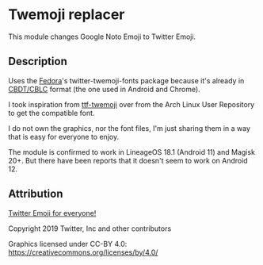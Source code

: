 # Twemoji replacer

This module changes Google Noto Emoji to Twitter Emoji.

## Description

Uses the [Fedora](https://fedoraproject.org/)'s twitter-twemoji-fonts package because it's already in [CBDT/CBLC](https://docs.microsoft.com/en-us/windows/win32/directwrite/color-fonts#what-kinds-of-color-fonts-does-windows-support) format (the one used in Android and Chrome).

I took inspiration from [ttf-twemoji](https://aur.archlinux.org/packages/ttf-twemoji/) over from the Arch Linux User Repository to get the compatible font.

I do not own the graphics, nor the font files, I'm just sharing them in a way that is easy for everyone to enjoy.

The module is confirmed to work in LineageOS 18.1 (Android 11) and Magisk 20+. But there have been reports that it doesn't seem to work on Android 12.

## Attribution

[Twitter Emoji for everyone!](https://github.com/twitter/twemoji)

Copyright 2019 Twitter, Inc and other contributors

Graphics licensed under CC-BY 4.0: https://creativecommons.org/licenses/by/4.0/

